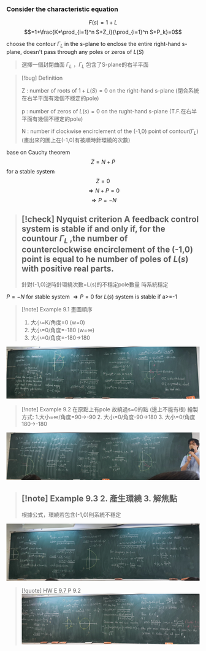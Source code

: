### Consider the characteristic equation

$$F(s)=1+L$$
$$=1+\frac{K*\prod_{i=1}^n S+Z_i}{\prod_{i=1}^n S+P_k}=0$$

choose the contour $\Gamma_L$ in the s-plane to enclose the entire right-hand s-plane, doesn't pass through any poles or zeros of $L(S)$ 

>選擇一個封閉曲面 $\Gamma_L$ ，$\Gamma_L$ 包含了S-plane的右半平面

>[!bug] Definition
>
>Z : number of roots of $1+L(S)=0$ on the right-hand s-plane
>(閉合系統在右半平面有幾個不穩定的pole)
>
>p : number of zeros of $L(s)=0$ on the rught-hand s-plane 
>(T.F.在右半平面有幾個不穩定的pole)
>
>N : number if clockwise encirclement of the (-1,0) point of contour($\Gamma_L$) 
>(畫出來的圖上在(-1,0)有被順時針環繞的次數)

base on Cauchy theorem 
$$Z=N+P$$
for a stable system
$$Z=0$$
$$\Rightarrow N+P=0$$
$$\Rightarrow P=-N$$

>[!check] Nyquist criterion
>A feedback control system is stable if and only if, for the countour $\Gamma_L$ ,the number of counterclockwise encirclement of the (-1,0) point is equal to he number of poles of $L(s)$ with positive real parts.
>---
>針對(-1,0)逆時針環繞次數=L(s)的不穩定pole數量 時系統穩定
 

$P=-N$ for stable system 
$\Rightarrow P=0$ for $L(s)$ 
system is stable if a>=-1

>[!note] Example 9.1
>畫圖順序
>1. 大小=K/角度=0  (w=0)
>2. 大小=0/角度=-180 (w=$\infty$)
>3. 大小=0/角度=-180->180

![|700](https://raw.githubusercontent.com/Ash0645/image_remote/main/202305311010923.jpg)

>[!note] Example 9.2
>在原點上有pole 故繞過s=0的點 (邊上不能有根)
>繪製方式:
>1.大小=$\infty$/角度=90->-90
>2. 大小=0/角度-90->180
>3. 大小=0/角度180->-180


![](https://raw.githubusercontent.com/Ash0645/image_remote/main/202306102249011.jpg)

>[!note] Example 9.3
>2. 產生環繞
>3. 解焦點
>---
>根據公式，環繞若包含(-1,0)則系統不穩定
>


![](https://raw.githubusercontent.com/Ash0645/image_remote/main/202306111352427.jpg)


>[!quote] HW
>E 9.7
>P 9.2
![](https://raw.githubusercontent.com/Ash0645/image_remote/main/202306071030857.jpeg)
